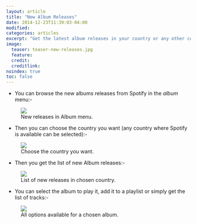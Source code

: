 ```yaml
---
layout: article
title: "New Album Releases"
date: 2014-12-23T11:39:03-04:00
modified:
categories: articles
excerpt: "Get the latest album releases in your country or any other country worlwide."
image:
  teaser: teaser-new-releases.jpg
  feature:
  credit: 
  creditlink:
noindex: true
toc: false
---
```


* You can browse the new albums releases from Spotify in the *album* menu:-

<figure>
	<img src="{{ site.url }}/images/new-releases1.jpg"></a>
	<figcaption>New releases in Album menu.</figcaption>
</figure>

* Then you can choose the country you want (any country where Spotify is available can be selected):-

<figure>
	<img src="{{ site.url }}/images/new-releases2.jpg"></a>
	<figcaption>Choose the country you want.</figcaption>
</figure>

* Then you get the list of new Album releases:-

<figure>
	<img src="{{ site.url }}/images/new-releases3.jpg"></a>
	<figcaption>List of new releases in chosen country.</figcaption>
</figure>

* You can select the album to play it, add it to a playlist or simply get the list of tracks:-

<figure>
	<img src="{{ site.url }}/images/new-releases4.jpg"></a>
	<figcaption>All options available for a chosen album.</figcaption>
</figure>
